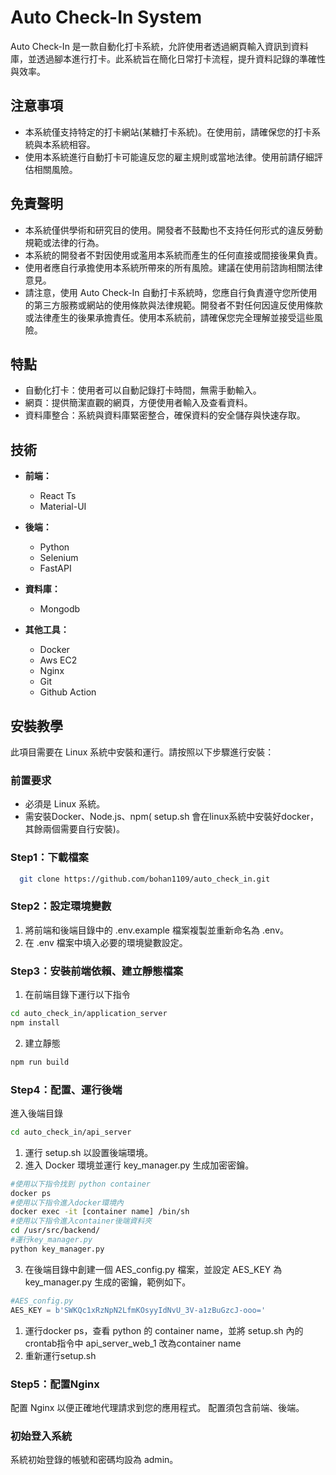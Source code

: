 # Auto Check-In System

Auto Check-In 是一款自動化打卡系統，允許使用者透過網頁輸入資訊到資料庫，並透過腳本進行打卡。此系統旨在簡化日常打卡流程，提升資料記錄的準確性與效率。

## 注意事項
- 本系統僅支持特定的打卡網站(某糖打卡系統)。在使用前，請確保您的打卡系統與本系統相容。
- 使用本系統進行自動打卡可能違反您的雇主規則或當地法律。使用前請仔細評估相關風險。

## 免責聲明
- 本系統僅供學術和研究目的使用。開發者不鼓勵也不支持任何形式的違反勞動規範或法律的行為。
- 本系統的開發者不對因使用或濫用本系統而產生的任何直接或間接後果負責。
- 使用者應自行承擔使用本系統所帶來的所有風險。建議在使用前諮詢相關法律意見。
- 請注意，使用 Auto Check-In 自動打卡系統時，您應自行負責遵守您所使用的第三方服務或網站的使用條款與法律規範。開發者不對任何因違反使用條款或法律產生的後果承擔責任。使用本系統前，請確保您完全理解並接受這些風險。

## 特點
- 自動化打卡：使用者可以自動記錄打卡時間，無需手動輸入。
- 網頁：提供簡潔直觀的網頁，方便使用者輸入及查看資料。
- 資料庫整合：系統與資料庫緊密整合，確保資料的安全儲存與快速存取。

## 技術

- **前端：**
  - React Ts
  - Material-UI

- **後端：**
  - Python
  - Selenium
  - FastAPI

- **資料庫：**
  - Mongodb

- **其他工具：**
  - Docker
  - Aws EC2
  - Nginx
  - Git
  - Github Action

## 安裝教學

此項目需要在 Linux 系統中安裝和運行。請按照以下步驟進行安裝：

### 前置要求
- 必須是 Linux 系統。
- 需安裝Docker、Node.js、npm( setup.sh 會在linux系統中安裝好docker，其餘兩個需要自行安裝)。

### Step1：下載檔案
```bash
  git clone https://github.com/bohan1109/auto_check_in.git
```
### Step2：設定環境變數
1. 將前端和後端目錄中的 .env.example 檔案複製並重新命名為 .env。
2. 在 .env 檔案中填入必要的環境變數設定。

### Step3：安裝前端依賴、建立靜態檔案
1. 在前端目錄下運行以下指令
```bash
cd auto_check_in/application_server
npm install
```
2. 建立靜態
```bash
npm run build
```
### Step4：配置、運行後端
進入後端目錄
```bash
cd auto_check_in/api_server
```
1. 運行 setup.sh 以設置後端環境。
2. 進入 Docker 環境並運行 key_manager.py 生成加密密鑰。
```bash
#使用以下指令找到 python container
docker ps
#使用以下指令進入docker環境內
docker exec -it [container name] /bin/sh
#使用以下指令進入container後端資料夾
cd /usr/src/backend/
#運行key_manager.py
python key_manager.py
```
3. 在後端目錄中創建一個 AES_config.py 檔案，並設定 AES_KEY 為 key_manager.py 生成的密鑰，範例如下。
```python
#AES_config.py
AES_KEY = b'SWKQc1xRzNpN2LfmKOsyyIdNvU_3V-a1zBuGzcJ-ooo='
```
1. 運行docker ps，查看 python 的 container name，並將 setup.sh 內的crontab指令中 api_server_web_1 改為container name
2. 重新運行setup.sh

### Step5：配置Nginx
配置 Nginx 以便正確地代理請求到您的應用程式。
配置須包含前端、後端。

### 初始登入系統
系統初始登錄的帳號和密碼均設為 admin。